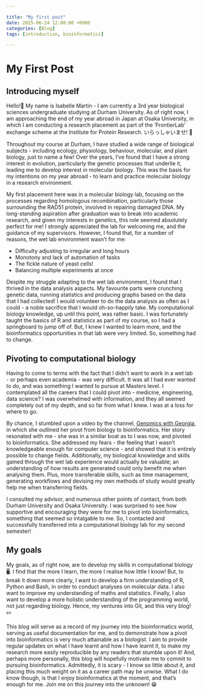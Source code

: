 ```yaml
--- 

title: "My first post"
date: 2025-06-24 12:00:00 +0900
categories: [Blog]
tags: [introduction, bioinformatics]

---
```


# My First Post 

## Introducing myself

Hello!👋 My name is Isabelle Martin - I am currently a 3rd year biological sciences undergraduate studying at Durham University. As of right now, I am approaching the end of my year abroad in Japan at Osaka University, in which I am conducting a research placement as part of the ‘FrontierLab’ exchange scheme at the Institute for Protein Research. いらっしゃいませ! 🗾

Throughout my course at Durham, I have studied a wide range of biological subjects - including ecology, physiology, behaviour, molecular, and plant biology, just to name a few! Over the years, I’ve found that I have a strong interest in evolution, particularly the genetic processes that underlie it, leading me to develop interest in molecular biology. This was the basis for my intentions on my year abroad - to learn and practice molecular biology in a research environment.  

My first placement here was in a molecular biology lab, focusing on the processes regarding homologous recombination, particularly those surrounding the RAD51 protein, involved in repairing damaged DNA. My long-standing aspiration after graduation was to break into academic research, and given my interests in genetics, this role seemed absolutely perfect for me! I strongly appreciated the lab for welcoming me, and the guidance of my supervisors. However, I found that, for a number of reasons, the wet lab environment wasn’t for me:

* Difficulty adjusting to irregular and long hours 
* Monotony and lack of automation of tasks 
* The fickle nature of yeast cells!
* Balancing multiple experiments at once 

Despite my struggle adapting to the wet lab environment, I found that I thrived in the data analysis aspects. My favourite parts were crunching genetic data, running statistics and producing graphs based on the data that I had collected! I would volunteer to do the data analysis as often as I could - a noble sacrifice that I would oh-so-happily take. My computational biology knowledge, up until this point, was rather basic. I was fortunately taught the basics of R and statistics as part of my course, so I had a springboard to jump off of. But, I knew I wanted to learn more, and the bioinformatics opportunities in that lab were very limited. So, something had to change. 

## Pivoting to computational biology 

Having to come to terms with the fact that I didn’t want to work in a wet lab - or perhaps even academia - was very difficult. It was all I had ever wanted to do, and was something I wanted to pursue at Masters level. I contemplated all the careers that I could pivot into - medicine, engineering, data science? I was overwhelmed with information, and they all seemed completely out of my depth, and so far from what I knew. I was at a loss for where to go. 

By chance, I stumbled upon a video by the channel, [Genomics with Georgia](https://www.youtube.com/channel/UCYJCFh6s1r7Ve0ygMlUZR8w), in which she outlined her pivot from biology to bioinformatics. Her story resonated with me - she was in a similar boat as to I was now, and pivoted to bioinformatics. She addressed my fears - the feeling that I wasn’t knowledgeable enough for computer science - and showed that it is entirely possible to change fields. Additionally, my biological knowledge and skills gained through the wet lab experience would actually be valuable; an understanding of how results are generated could only benefit me when analysing them. Plus, more transferable skills, such as time management, generating workflows and devising my own methods of study would greatly help me when transferring fields. 

I consulted my advisor, and numerous other points of contact, from both Durham University and Osaka University. I was surprised to see how supportive and encouraging they were for me to pivot into bioinformatics, something that seemed so intalgable to me. So, I contacted and successfully transferred into a computational biology lab for my second semester!

## My goals 

My goals, as of right now, are to develop my skills in computational biology 🖥️. I find that the more I learn, the more I realise how little I know! But, to break it down more clearly, I want to develop a firm understanding of R, Python and Bash, in order to conduct analyses on molecular data. I also want to improve my understanding of maths and statistics. Finally, I also want to develop a more holistic understanding of the programming world, not just regarding biology. Hence, my ventures into Git, and this very blog! :pencil2:

This blog will serve as a record of my journey into the bioinformatics world, serving as useful documentation for me, and to demonstrate how a pivot into bioinformatics is very much attainable as a biologist. I aim to provide regular updates on what I have learnt and how I have learnt it, to make my research more easily reproducible by any readers that stumble upon it! And, perhaps more personally, this blog will hopefully motivate me to commit to pursuing bioinformatics. Admittedly, it is scary - I know so little about it, and placing this much weight on it as a career path may be unwise. What I do know though, is that I enjoy bioinformatics at the moment, and that’s enough for me. Join me on this journey into the unknown! 😁

